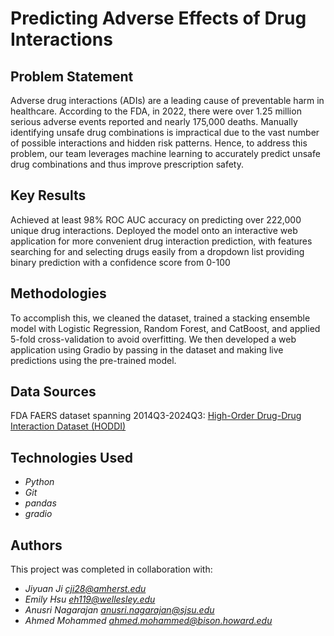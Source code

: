 # Predicting Adverse Effects of Drug Interactions

## Problem Statement <!--- do not change this line -->

Adverse drug interactions (ADIs) are a leading cause of preventable harm in healthcare. According to the FDA, in 2022, there were over 1.25 million serious adverse events reported and nearly 175,000 deaths. Manually identifying unsafe drug combinations is impractical due to the vast number of possible interactions and hidden risk patterns. Hence, to address this problem, our team leverages machine learning to accurately predict unsafe drug combinations and thus improve prescription safety.

## Key Results <!--- do not change this line -->

Achieved at least 98% ROC AUC accuracy on predicting over 222,000 unique drug interactions.
Deployed the model onto an interactive web application for more convenient drug interaction prediction, with features
searching for and selecting drugs easily from a dropdown list
providing binary prediction with a confidence score from 0-100


## Methodologies <!--- do not change this line -->

To accomplish this, we cleaned the dataset, trained a stacking ensemble model with Logistic Regression, Random Forest, and CatBoost, and applied 5-fold cross-validation to avoid overfitting. We then developed a web application using Gradio by passing in the dataset and making live predictions using the pre-trained model.

## Data Sources <!--- do not change this line -->

FDA FAERS dataset spanning 2014Q3-2024Q3: [High-Order Drug-Drug Interaction Dataset (HODDI)](https://github.com/TIML-Group/HODDI)

## Technologies Used <!--- do not change this line -->

- *Python*
- *Git*
- *pandas*
- *gradio*

## Authors <!--- do not change this line -->

This project was completed in collaboration with:

- *Jiyuan Ji [cji28@amherst.edu](mailto:cji28@amherst.edu)*
- *Emily Hsu [eh119@wellesley.edu](mailto:eh119@wellesley.edu)*
- *Anusri Nagarajan [anusri.nagarajan@sjsu.edu](mailto:anusri.nagarajan@sjsu.edu)*
- *Ahmed Mohammed [ahmed.mohammed@bison.howard.edu](mailto:ahmed.mohammed@bison.howard.edu)*
